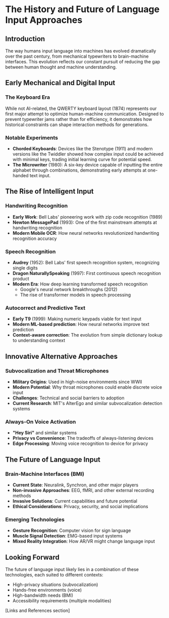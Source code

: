 # The History and Future of Language Input Approaches

## Introduction

The way humans input language into machines has evolved dramatically over the past century, from mechanical typewriters to brain-machine interfaces. This evolution reflects our constant pursuit of reducing the gap between human thought and machine understanding.

## Early Mechanical and Digital Input

### The Keyboard Era
While not AI-related, the QWERTY keyboard layout (1874) represents our first major attempt to optimize human-machine communication. Designed to prevent typewriter jams rather than for efficiency, it demonstrates how historical constraints can shape interaction methods for generations.

### Notable Experiments
- **Chorded Keyboards**: Devices like the Stenotype (1911) and modern versions like the Twiddler showed how complex input could be achieved with minimal keys, trading initial learning curve for potential speed.
- **The Microwriter** (1980): A six-key device capable of inputting the entire alphabet through combinations, demonstrating early attempts at one-handed text input.

## The Rise of Intelligent Input

### Handwriting Recognition
- **Early Work**: Bell Labs' pioneering work with zip code recognition (1989)
- **Newton MessagePad** (1993): One of the first mainstream attempts at handwriting recognition
- **Modern Mobile OCR**: How neural networks revolutionized handwriting recognition accuracy

### Speech Recognition
- **Audrey** (1952): Bell Labs' first speech recognition system, recognizing single digits
- **Dragon NaturallySpeaking** (1997): First continuous speech recognition product
- **Modern Era**: How deep learning transformed speech recognition
  - Google's neural network breakthroughs (2012)
  - The rise of transformer models in speech processing

### Autocorrect and Predictive Text
- **Early T9** (1999): Making numeric keypads viable for text input
- **Modern ML-based prediction**: How neural networks improve text prediction
- **Context-aware correction**: The evolution from simple dictionary lookup to understanding context

## Innovative Alternative Approaches

### Subvocalization and Throat Microphones
- **Military Origins**: Used in high-noise environments since WWII
- **Modern Potential**: Why throat microphones could enable discrete voice input
- **Challenges**: Technical and social barriers to adoption
- **Current Research**: MIT's AlterEgo and similar subvocalization detection systems

### Always-On Voice Activation
- **"Hey Siri"** and similar systems
- **Privacy vs Convenience**: The tradeoffs of always-listening devices
- **Edge Processing**: Moving voice recognition to device for privacy

## The Future of Language Input

### Brain-Machine Interfaces (BMI)
- **Current State**: Neuralink, Synchron, and other major players
- **Non-invasive Approaches**: EEG, fMRI, and other external recording methods
- **Invasive Solutions**: Current capabilities and future potential
- **Ethical Considerations**: Privacy, security, and social implications

### Emerging Technologies
- **Gesture Recognition**: Computer vision for sign language
- **Muscle Signal Detection**: EMG-based input systems
- **Mixed Reality Integration**: How AR/VR might change language input

## Looking Forward

The future of language input likely lies in a combination of these technologies, each suited to different contexts:
- High-privacy situations (subvocalization)
- Hands-free environments (voice)
- High-bandwidth needs (BMI)
- Accessibility requirements (multiple modalities)

[Links and References section]
